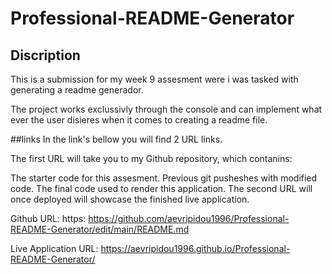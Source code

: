 # Professional-README-Generator

## Discription
This is a submission for my week 9 assesment were i was tasked with generating a readme generador.

The project works exclussivly through the console and can implement what ever the user disieres when it comes to creating a readme file.

##links 
In the link's bellow you will find 2 URL links.

The first URL will take you to my Github repository, which contanins:

The starter code for this assesment. Previous git pusheshes with modified code. The final code used to render this application. The second URL will once deployed will showcase the finished live application.

Github URL: https: https://github.com/aevripidou1996/Professional-README-Generator/edit/main/README.md

Live Application URL: https://aevripidou1996.github.io/Professional-README-Generator/
